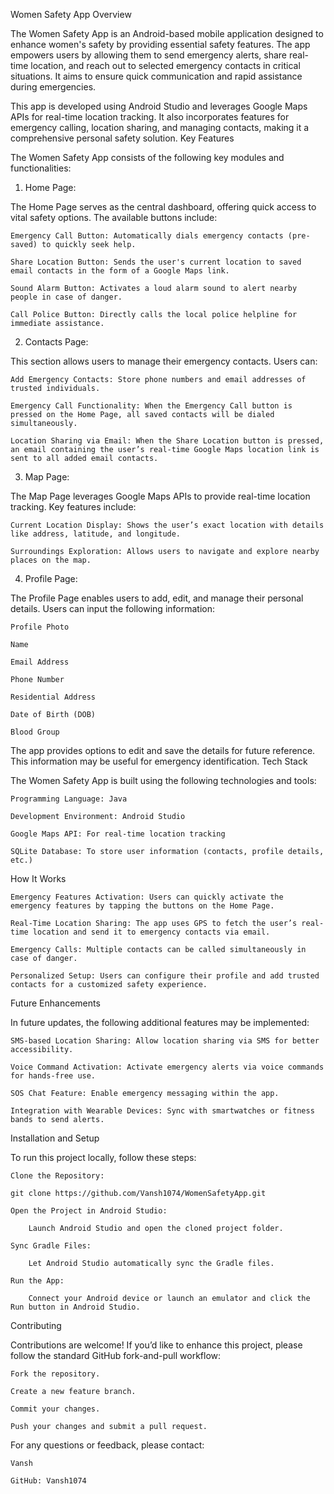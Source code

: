 Women Safety App
Overview

The Women Safety App is an Android-based mobile application designed to enhance women's safety by providing essential safety features. The app empowers users by allowing them to send emergency alerts, share real-time location, and reach out to selected emergency contacts in critical situations. It aims to ensure quick communication and rapid assistance during emergencies.

This app is developed using Android Studio and leverages Google Maps APIs for real-time location tracking. It also incorporates features for emergency calling, location sharing, and managing contacts, making it a comprehensive personal safety solution.
Key Features

The Women Safety App consists of the following key modules and functionalities:
1. Home Page:
   
The Home Page serves as the central dashboard, offering quick access to vital safety options. The available buttons include:

    Emergency Call Button: Automatically dials emergency contacts (pre-saved) to quickly seek help.

    Share Location Button: Sends the user's current location to saved email contacts in the form of a Google Maps link.

    Sound Alarm Button: Activates a loud alarm sound to alert nearby people in case of danger.

    Call Police Button: Directly calls the local police helpline for immediate assistance.

2. Contacts Page:
   
This section allows users to manage their emergency contacts. Users can:

    Add Emergency Contacts: Store phone numbers and email addresses of trusted individuals.

    Emergency Call Functionality: When the Emergency Call button is pressed on the Home Page, all saved contacts will be dialed simultaneously.

    Location Sharing via Email: When the Share Location button is pressed, an email containing the user’s real-time Google Maps location link is sent to all added email contacts.

3. Map Page:
   
The Map Page leverages Google Maps APIs to provide real-time location tracking. Key features include:

    Current Location Display: Shows the user’s exact location with details like address, latitude, and longitude.

    Surroundings Exploration: Allows users to navigate and explore nearby places on the map.

4. Profile Page:

The Profile Page enables users to add, edit, and manage their personal details. Users can input the following information:

    Profile Photo

    Name

    Email Address

    Phone Number

    Residential Address

    Date of Birth (DOB)

    Blood Group

The app provides options to edit and save the details for future reference. This information may be useful for emergency identification.
Tech Stack

The Women Safety App is built using the following technologies and tools:

    Programming Language: Java

    Development Environment: Android Studio

    Google Maps API: For real-time location tracking

    SQLite Database: To store user information (contacts, profile details, etc.)

How It Works

    Emergency Features Activation: Users can quickly activate the emergency features by tapping the buttons on the Home Page.

    Real-Time Location Sharing: The app uses GPS to fetch the user’s real-time location and send it to emergency contacts via email.

    Emergency Calls: Multiple contacts can be called simultaneously in case of danger.

    Personalized Setup: Users can configure their profile and add trusted contacts for a customized safety experience.

Future Enhancements

In future updates, the following additional features may be implemented:

    SMS-based Location Sharing: Allow location sharing via SMS for better accessibility.

    Voice Command Activation: Activate emergency alerts via voice commands for hands-free use.

    SOS Chat Feature: Enable emergency messaging within the app.

    Integration with Wearable Devices: Sync with smartwatches or fitness bands to send alerts.

Installation and Setup

To run this project locally, follow these steps:

    Clone the Repository:

    git clone https://github.com/Vansh1074/WomenSafetyApp.git  

    Open the Project in Android Studio:

        Launch Android Studio and open the cloned project folder.

    Sync Gradle Files:

        Let Android Studio automatically sync the Gradle files.

    Run the App:

        Connect your Android device or launch an emulator and click the Run button in Android Studio.

Contributing

Contributions are welcome! If you’d like to enhance this project, please follow the standard GitHub fork-and-pull workflow:

    Fork the repository.

    Create a new feature branch.

    Commit your changes.

    Push your changes and submit a pull request.



For any questions or feedback, please contact:

    Vansh

    GitHub: Vansh1074
